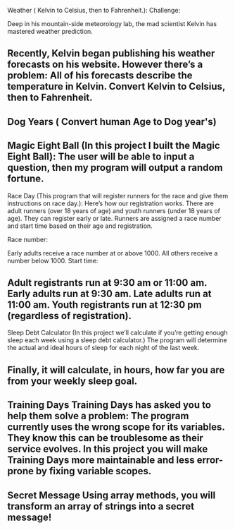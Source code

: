 Weather ( Kelvin to Celsius, then to Fahrenheit.):
Challenge: 

Deep in his mountain-side meteorology lab, the mad scientist Kelvin has mastered weather prediction.

Recently, Kelvin began publishing his weather forecasts on his website. However there’s a problem: All of his forecasts describe the temperature in Kelvin.
Convert Kelvin to Celsius, then to Fahrenheit.
-------------------------------------------------------------------------------------------------------------------------------------
Dog Years ( Convert human Age to Dog year's)
-------------------------------------------------------------------------------------------------------------------------------------
Magic Eight Ball (In this project I built the Magic Eight Ball):
The user will be able to input a question, then my program will output a random fortune.
-------------------------------------------------------------------------------------------------------------------------------------
Race Day (This program that will register runners for the race and give them instructions on race day.):
Here’s how our registration works. There are adult runners (over 18 years of age) and youth runners (under 18 years of age). They can register early or late. Runners are assigned a race number and start time based on their age and registration.

Race number:

Early adults receive a race number at or above 1000.
All others receive a number below 1000.
Start time:

Adult registrants run at 9:30 am or 11:00 am.
Early adults run at 9:30 am.
Late adults run at 11:00 am.
Youth registrants run at 12:30 pm (regardless of registration).
-------------------------------------------------------------------------------------------------------------------------------------
Sleep Debt Calculator
(In this project we’ll calculate if you’re getting enough sleep each week using a sleep debt calculator.)
The program will determine the actual and ideal hours of sleep for each night of the last week.

Finally, it will calculate, in hours, how far you are from your weekly sleep goal.
------------------------------------------------------------------------------------------------------------------------------------
Training Days
 Training Days has asked you to help them solve a problem: The program currently uses the wrong scope for its variables. They know this can be troublesome as their service evolves. In this project you will make Training Days more maintainable and less error-prone by fixing variable scopes.
 ----------------------------------------------------------------------------------------------------------------------------------
 Secret Message
 Using array methods, you will transform an array of strings into a secret message!
 -----------------------------------------------------------------------------------------------------------------------------------
 
 
 
 
 
 
 
 
 
